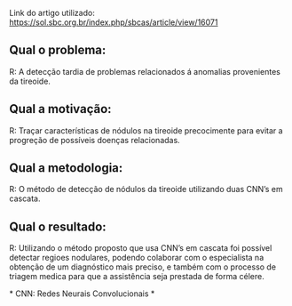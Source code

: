 Link do artigo utilizado: https://sol.sbc.org.br/index.php/sbcas/article/view/16071


## Qual o problema:
R: A detecção tardia de problemas relacionados á anomalias provenientes da tireoide.

## Qual a motivação:
R: Traçar características de nódulos na tireoide precocimente para evitar a progreção de possíveis doenças relacionadas.

## Qual a metodologia:
R: O método de detecção de nódulos da tireoide utilizando duas CNN’s em cascata.

## Qual o resultado:
R: Utilizando o método proposto que usa CNN’s em cascata foi possível detectar regioes nodulares, podendo
colaborar com o especialista na obtenção de um diagnóstico mais preciso, e também com 
o processo de triagem medica para que a assistência seja prestada de forma célere.

\* CNN: Redes Neurais Convolucionais \*
